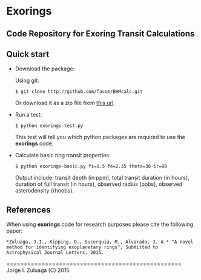 Exorings
========

Code Repository for Exoring Transit Calculations
------------------------------------------------

Quick start
-----------

- Download the package:

  Using git:

  ```
  $ git clone http://github.com/facom/BHMcalc.git
  ```

  Or download it as a zip file from [this
  url](https://github.com/facom/exorings/archive/master.zip).

- Run a test:

  ```
  $ python exorings-test.py
  ```
	
  This test will tell you which python packages are required to use
  the **exorings** code.

- Calculate basic ring transit properties:

  ```
  $ python exorings-basic.py fi=1.5 fe=2.35 theta=30 ir=80
  ```

  Output include: transit depth (in ppm), total transit duration (in
  hours), duration of full transit (in hours), observed radius (pobs),
  observed asterodensity (rhoobs).

References
----------

When using **exorings** code for research purposes please cite the
following paper:
   
  ```
  *Zuluaga, J.I., Kipping, D., Sucerquia, M., Alvarado, J. A.* "A novel
  method for identifying exoplanetary rings", Submitted to
  Astrophysical Journal Letters, 2015.
  ```

==================================================
Jorge I. Zuluaga (C) 2015
